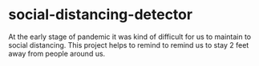 # social-distancing-detector
At the early stage of pandemic it was kind of difficult for us to maintain to social distancing. This project helps to remind to remind us to stay 2 feet away from people around us. 

